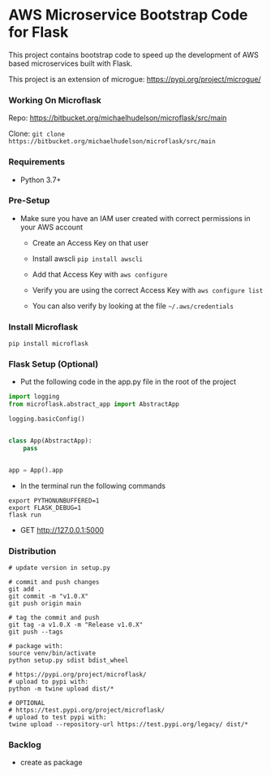 # AWS Microservice Bootstrap Code for Flask

This project contains bootstrap code to speed up the development of AWS based microservices built with Flask.

This project is an extension of microgue: https://pypi.org/project/microgue/

### Working On Microflask

Repo: https://bitbucket.org/michaelhudelson/microflask/src/main

Clone: `git clone https://bitbucket.org/michaelhudelson/microflask/src/main`

### Requirements

- Python 3.7+

### Pre-Setup

- Make sure you have an IAM user created with correct permissions in your AWS account

    - Create an Access Key on that user

    - Install awscli `pip install awscli`

    - Add that Access Key with `aws configure`

    - Verify you are using the correct Access Key with `aws configure list`

    - You can also verify by looking at the file `~/.aws/credentials`

### Install Microflask

```
pip install microflask
```

### Flask Setup (Optional)

- Put the following code in the app.py file in the root of the project

```python
import logging
from microflask.abstract_app import AbstractApp

logging.basicConfig()


class App(AbstractApp):
    pass


app = App().app
```

- In the terminal run the following commands

```
export PYTHONUNBUFFERED=1
export FLASK_DEBUG=1
flask run
```

- GET http://127.0.0.1:5000

### Distribution
```
# update version in setup.py

# commit and push changes
git add .
git commit -m "v1.0.X"
git push origin main

# tag the commit and push
git tag -a v1.0.X -m "Release v1.0.X"
git push --tags

# package with:
source venv/bin/activate
python setup.py sdist bdist_wheel

# https://pypi.org/project/microflask/
# upload to pypi with:
python -m twine upload dist/*

# OPTIONAL
# https://test.pypi.org/project/microflask/
# upload to test pypi with:
twine upload --repository-url https://test.pypi.org/legacy/ dist/*
```

### Backlog
- create as package
